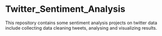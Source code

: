 # Twitter_Sentiment_Analysis
This repository contains some sentiment analysis projects on twitter data include collecting data cleaning tweets, analysing and visualizing results.

